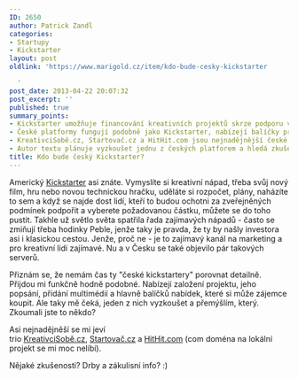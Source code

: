 ```yaml
---
ID: 2650
author: Patrick Zandl
categories:
- Startupy
- Kickstarter
layout: post
oldlink: 'https://www.marigold.cz/item/kdo-bude-cesky-kickstarter

  '
post_date: 2013-04-22 20:07:32
post_excerpt: ''
published: true
summary_points:
- Kickstarter umožňuje financování kreativních projektů skrze podporu veřejnosti.
- České platformy fungují podobně jako Kickstarter, nabízejí balíčky pro podporovatele.
- KreativciSobě.cz, Startovač.cz a HitHit.com jsou nejnadějnější české platformy.
- Autor textu plánuje vyzkoušet jednu z českých platforem a hledá zkušenosti.
title: Kdo bude český Kickstarter?
---
```


<p>Americký <a href="http://www.kickstarter.com">Kickstarter</a> asi znáte. Vymyslíte si kreativní nápad, třeba svůj nový film, hru nebo novou technickou hračku, uděláte si rozpočet, plány, naházíte to sem a když se najde dost lidí, kteří to budou ochotni za zveřejněných podmínek podpořit a vyberete požadovanou částku, můžete se do toho pustit. Takhle už světlo světa spatřila řada zajímavých nápadů - často se zmiňují třeba hodinky Peble, jenže taky je pravda, že ty by našly investora asi i klasickou cestou. Jenže, proč ne - je to zajímavý kanál na marketing a pro kreativní lidi zajímavé. Nu a v Česku se také objevilo pár takových serverů. </p>


<p>Přiznám se, že nemám čas ty "české kickstartery" porovnat detailně. Přijdou mi funkčně hodně podobné. Nabízejí založení projektu, jeho popsání, přidání multimédií a hlavně balíčků nabídek, které si může zájemce koupit. Ale taky mě čeká, jeden z nich vyzkoušet a přemýšlím, který. Zkoumali jste to někdo? </p>

<p>Asi nejnadějněší se mi jeví trio <a href="http://www.kreativcisobe.cz">KreativciSobě.cz</a>, <a href="http://www.startovac.cz">Startovač.cz</a> a <a href="https://www.hithit.com">HitHit.com</a> (com doména na lokální projekt se mi moc nelíbí). </p>

<p>Nějaké zkušenosti? Drby a zákulisní info? :)</p>